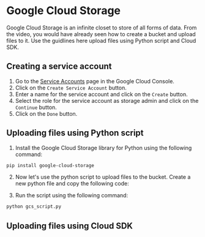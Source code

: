 # Google Cloud Storage

Google Cloud Storage is an infinite closet to store of all forms of data. From the video, you would have already seen how to create a bucket and upload files to it. Use the guidlines here upload files using Python script and Cloud SDK.

## Creating a service account

1. Go to the [Service Accounts](https://console.cloud.google.com/iam-admin/serviceaccounts) page in the Google Cloud Console.
2. Click on the `Create Service Account` button.
3. Enter a name for the service account and click on the `Create` button.
4. Select the role for the service account as storage admin and click on the `Continue` button.
5. Click on the `Done` button.


## Uploading files using Python script

1. Install the Google Cloud Storage library for Python using the following command:

```bash
pip install google-cloud-storage
```

2. Now let's use the python script to upload files to the bucket. Create a new python file and copy the following code:

3. Run the script using the following command:

```bash
python gcs_script.py
```

## Uploading files using Cloud SDK
